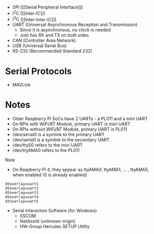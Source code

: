 - $\text{SPI}$ ([[Serial Peripheral Interface]])
- $\text{I}^2\text{C}$ ([[Inter-IC]])
- $\text{I}^3\text{C}$ ([[Inter-Inter-IC]])
- $\text{UART}$ (Universal Asynchronous Reception and Transmission)
	- Since it is asynchronous, no clock is needed
	- Just has RX and TX on both sides
- $\text{CAN}$ (Controller Area Network)
- $\text{USB}$ (Universal Serial Bus)
- $\text{RS-232}$ (Recommended Standard 232)

# Serial Protocols
- MAVLink
# Notes
- Older Raspberry Pi SoCs have 2 UARTs - a PL011 and a mini UART
- On RPis with WiFi/BT Module, primary UART is mini UART
- On RPis without WiFi/BT Module, primary UART is PL011
- /dev/serial0 is a symlink to the primary UART
- /dev/serial1 is a symlink to the secondary UART
- /dev/ttyS0 refers to the mini UART
- /dev/ttyAMA0 refers to the PL011

> [!NOTE]
> - On Raspberry Pi 4, they appear as ttyAMA0, ttyAMA1, ... , ttyAMA5, when enabled (0 is already enabled)
> ```
> dtoverlay=uart1
> dtoverlay=uart2
> dtoverlay=uart3
> dtoverlay=uart4
> dtoverlay=uart5
> ```
> 

- Serial Interaction Software (for Windows)
	- SSCOM
	- NetAssist (unknown origin)
	- HW-Group Hercules SETUP Utility